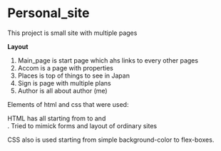 # Personal_site
This project is small site with multiple pages

**Layout**
1) Main_page is start page which ahs links to every other pages
2) Accom is a page with properties
3) Places is top of things to see in Japan
4) Sign is page with multiple plans
5) Author is all about author (me)

Elements of html and css that were used:

HTML has all starting from <h> to <table> and <footer>. 
Tried to mimick forms and layout of ordinary sites
  
CSS also is used starting from simple background-color to
flex-boxes.
